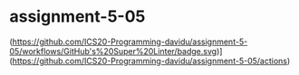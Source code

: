 # assignment-5-05
(https://github.com/ICS20-Programming-davidu/assignment-5-05/workflows/GitHub's%20Super%20Linter/badge.svg)](https://github.com/ICS20-Programming-davidu/assignment-5-05/actions)
